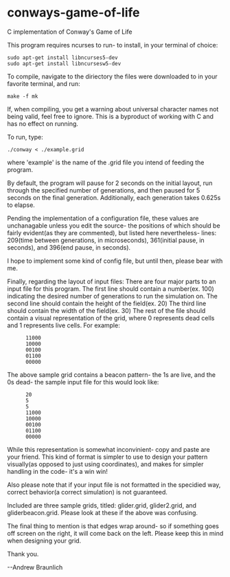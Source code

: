 # conways-game-of-life
C implementation of Conway's Game of Life

This program requires ncurses to run- to install, in your terminal of choice:


    sudo apt-get install libncurses5-dev
    sudo apt-get install libncursesw5-dev


To compile, navigate to the diriectory the files were downloaded to in your favorite terminal, and run:


    make -f mk
If, when compiling, you get a warning about universal character names not being valid, feel free to ignore. This is a byproduct of working with C and has no effect on running.

To run, type: 


    ./conway < ./example.grid
where 'example' is the name of the .grid file you intend of feeding the program.
  
  
  By default, the program will pause for 2 seconds on the initial layout, run through the specified number of generations, and then paused for 5 seconds on the final generation.
  Additionally, each generation takes 0.625s to elapse.
  
  Pending the implementation of a configuration file, these values are unchanagable unless you edit the source- the positions of which should be fairly evident(as they are commented), but listed here nevertheless-
  lines: 209(time between generations, in microseconds), 361(initial pause, in seconds), and 396(end pause, in seconds).
  
  I hope to implement some kind of config file, but until then, please bear with me.
  
  
  Finally, regarding the layout of input files:
  There are four major parts to an input file for this program.
  The first line should contain a number(ex. 100) indicating the desired number of generations to run the simulation on.
  The second line should contain the height of the field(ex. 20)
  The third line should contain the width of the field(ex. 30)
  The rest of the file should contain a visual representation of the grid, where 0 represents dead cells and 1 represents live cells. For example:
  
  
          11000
          10000
          00100
          01100
          00000
The above sample grid contains a beacon pattern- the 1s are live, and the 0s dead- the sample input file for this would look like:


          20
          5
          5
          11000
          10000
          00100
          01100
          00000  

While this representation is somewhat inconvinient- copy and paste are your friend. This kind of format is simpler to use to design your pattern visually(as opposed to just using coordinates), and makes for simpler handling in the code- it's a win win!

Also please note that if your input file is not formatted in the specidied way, correct behavior(a correct simulation) is not guaranteed.

Included are three sample grids, titled: glider.grid, glider2.grid, and gliderbeacon.grid. Please look at these if the above was confusing.


The final thing to mention is that edges wrap around- so if something goes off screen on the right, it will come back on the left. Please keep this in mind when designing your grid.


Thank you.




--Andrew Braunlich
